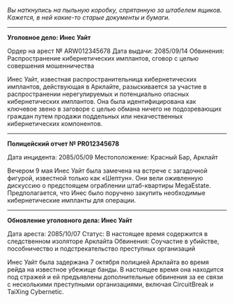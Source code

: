 _Вы наткнулись на пыльную коробку, спрятанную за штабелем ящиков. Кажется, в ней какие-то старые документы и бумаги._

---

**Уголовное дело: Инес Уайт**

Ордер на арест № ARW012345678
Дата выдачи: 2085/09/14
Обвинения: Распространение кибернетических имплантов, сговор с целью совершения мошенничества

Инес Уайт, известная распространительница кибернетических имплантов, действующая в Арклайте, разыскивается за участие в распространении нерегулируемых и потенциально опасных кибернетических имплантов. Она была идентифицирована как ключевое звено в заговоре с целью обмана ничего не подозревающих граждан путем продажи поддельных или некачественных кибернетических компонентов.

---

**Полицейский отчет № PR012345678**

Дата инцидента: 2085/05/09
Местоположение: Красный Бар, Арклайт

Вечером 9 мая Инес Уайт была замечена на встрече с загадочной фигурой, известной только как «Шептун». Они вели оживленную дискуссию о предстоящем ограблении штаб-квартиры MegaEstate. Предполагается, что Инес было поручено закупить необходимые кибернетические импланты для операции.

---

**Обновление уголовного дела: Инес Уайт**

Дата ареста: 2085/10/07
Статус: В настоящее время содержится в следственном изоляторе Арклайта
Обвинения: Соучастие в убийстве, пособничество и подстрекательство преступных организаций

Инес Уайт была задержана 7 октября полицией Арклайта во время рейда на известное убежище банды. В настоящее время она находится под стражей и ей предъявлены дополнительные обвинения за ее связи с несколькими преступными организациями, включая CircuitBreak и TaiXing Cybernetic.
